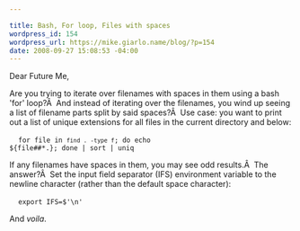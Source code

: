 ```yaml
---

title: Bash, For loop, Files with spaces
wordpress_id: 154
wordpress_url: https://mike.giarlo.name/blog/?p=154
date: 2008-09-27 15:08:53 -04:00
---
```

Dear Future Me,

Are you trying to iterate over filenames with spaces in them using a bash 'for' loop?Â  And instead of iterating over the filenames, you wind up seeing a list of filename parts split by said spaces?Â  Use case: you want to print out a list of unique extensions for all files in the current directory and below:

&nbsp;&nbsp;&nbsp;&nbsp;<code>for file in `find . -type f`; do echo ${file##*.}; done | sort | uniq</code>

If any filenames have spaces in them, you may see odd results.Â   The answer?Â  Set the input field separator (IFS) environment variable to the newline character (rather than the default space character):

&nbsp;&nbsp;&nbsp;&nbsp;<code>export IFS=$'\n'</code>

And <em>voila</em>.
